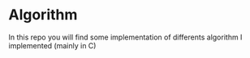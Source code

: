 # Algorithm
In this repo you will find some implementation of differents algorithm I implemented (mainly in C) 
